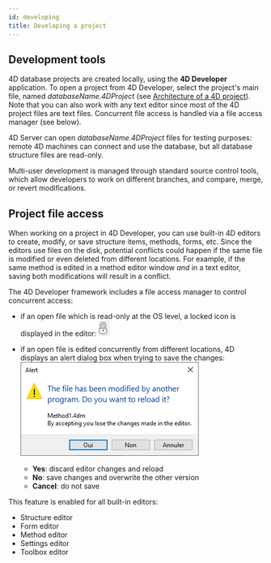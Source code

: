 ```yaml
---
id: developing
title: Developing a project
---
```


## Development tools


4D database projects are created locally, using the **4D Developer** application. To open a project from 4D Developer, select the project's main file, named *databaseName.4DProject* (see [Architecture of a 4D project](architecture.md)). Note that you can also work with any text editor since most of the 4D project files are text files. Concurrent file access is handled via a file access manager (see below). 

4D Server can open *databaseName.4DProject* files for testing purposes: remote 4D machines can connect and use the database, but all database structure files are read-only. 

Multi-user development is managed through standard source control tools, which allow developers to work on different branches, and compare, merge, or revert modifications. 



## Project file access

When working on a project in 4D Developer, you can use built-in 4D editors to create, modify, or save structure items, methods, forms, etc. Since the editors use files on the disk, potential conflicts could happen if the same file is modified or even deleted from different locations. For example, if the same method is edited in a method editor window *and* in a text editor, saving both modifications will result in a conflict.

The 4D Developer framework includes a file access manager to control concurrent access:

- if an open file which is read-only at the OS level, a locked icon is displayed in the editor:
![](../assets/en/lockicon.png)  

- if an open file is edited concurrently from different locations, 4D displays an alert dialog box when trying to save the changes:
![](../assets/en/projectReload.png)  
	- **Yes**: discard editor changes and reload
	- **No**: save changes and overwrite the other version
	- **Cancel**: do not save

This feature is enabled for all built-in editors:

- Structure editor
- Form editor
- Method editor
- Settings editor
- Toolbox editor
